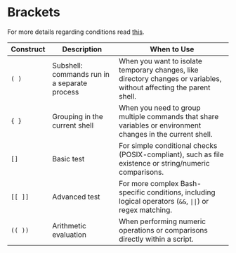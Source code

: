 # Brackets

For more details regarding conditions read [this](./conditions.md).

| **Construct** | **Description**                              | **When to Use**                                                             |
|---------------|----------------------------------------------|-----------------------------------------------------------------------------|
| `( )`         | Subshell: commands run in a separate process | When you want to isolate temporary changes, like directory changes or variables, without affecting the parent shell. |
| `{ }`         | Grouping in the current shell                | When you need to group multiple commands that share variables or environment changes in the current shell.           |
| `[]`          | Basic test                                   | For simple conditional checks (POSIX-compliant), such as file existence or string/numeric comparisons.              |
| `[[ ]]`       | Advanced test                                | For more complex Bash-specific conditions, including logical operators (`&&`, `\|\|`) or regex matching.              |
| `(( ))`       | Arithmetic evaluation                        | When performing numeric operations or comparisons directly within a script.                                        |
